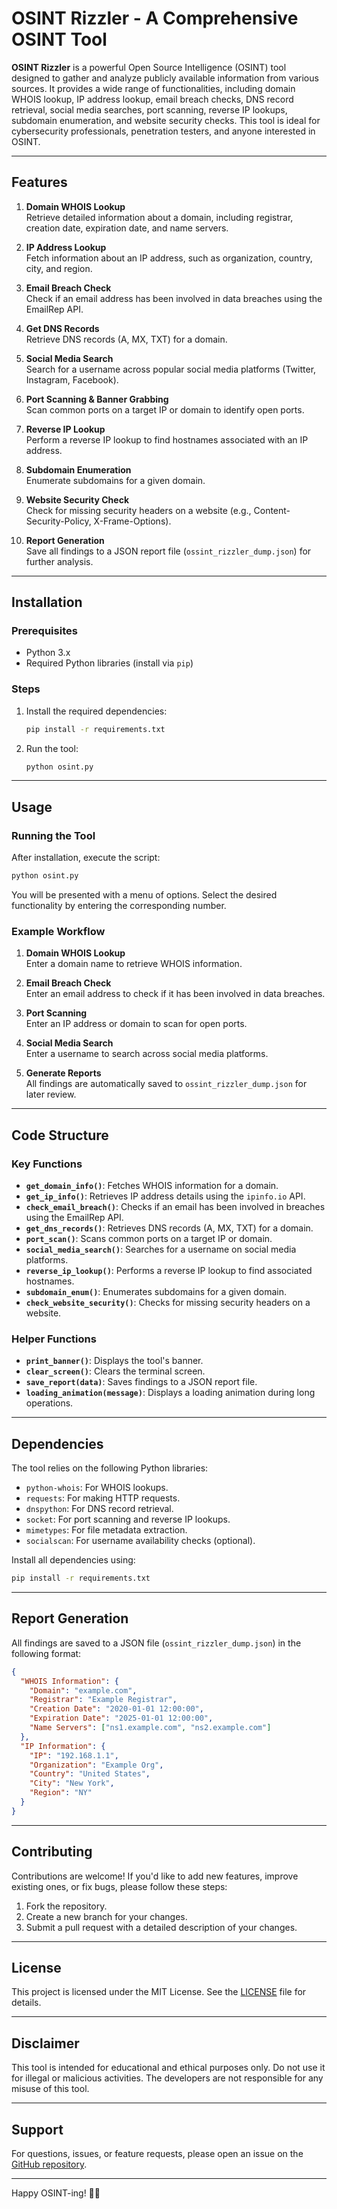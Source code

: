 # OSINT Rizzler - A Comprehensive OSINT Tool

**OSINT Rizzler** is a powerful Open Source Intelligence (OSINT) tool designed to gather and analyze publicly available information from various sources. It provides a wide range of functionalities, including domain WHOIS lookup, IP address lookup, email breach checks, DNS record retrieval, social media searches, port scanning, reverse IP lookups, subdomain enumeration, and website security checks. This tool is ideal for cybersecurity professionals, penetration testers, and anyone interested in OSINT.

---

## Features

1. **Domain WHOIS Lookup**  
   Retrieve detailed information about a domain, including registrar, creation date, expiration date, and name servers.

2. **IP Address Lookup**  
   Fetch information about an IP address, such as organization, country, city, and region.

3. **Email Breach Check**  
   Check if an email address has been involved in data breaches using the EmailRep API.

4. **Get DNS Records**  
   Retrieve DNS records (A, MX, TXT) for a domain.

5. **Social Media Search**  
   Search for a username across popular social media platforms (Twitter, Instagram, Facebook).

6. **Port Scanning & Banner Grabbing**  
   Scan common ports on a target IP or domain to identify open ports.

7. **Reverse IP Lookup**  
   Perform a reverse IP lookup to find hostnames associated with an IP address.

8. **Subdomain Enumeration**  
   Enumerate subdomains for a given domain.

9. **Website Security Check**  
   Check for missing security headers on a website (e.g., Content-Security-Policy, X-Frame-Options).

10. **Report Generation**  
    Save all findings to a JSON report file (`ossint_rizzler_dump.json`) for further analysis.

---

## Installation

### Prerequisites
- Python 3.x
- Required Python libraries (install via `pip`)

### Steps

1. Install the required dependencies:
   ```bash
   pip install -r requirements.txt
   ```

2. Run the tool:
   ```bash
   python osint.py
   ```

---

## Usage

### Running the Tool
After installation, execute the script:
```bash
python osint.py
```

You will be presented with a menu of options. Select the desired functionality by entering the corresponding number.

### Example Workflow
1. **Domain WHOIS Lookup**  
   Enter a domain name to retrieve WHOIS information.

2. **Email Breach Check**  
   Enter an email address to check if it has been involved in data breaches.

3. **Port Scanning**  
   Enter an IP address or domain to scan for open ports.

4. **Social Media Search**  
   Enter a username to search across social media platforms.

5. **Generate Reports**  
   All findings are automatically saved to `ossint_rizzler_dump.json` for later review.

---

## Code Structure

### Key Functions
- **`get_domain_info()`**: Fetches WHOIS information for a domain.
- **`get_ip_info()`**: Retrieves IP address details using the `ipinfo.io` API.
- **`check_email_breach()`**: Checks if an email has been involved in breaches using the EmailRep API.
- **`get_dns_records()`**: Retrieves DNS records (A, MX, TXT) for a domain.
- **`port_scan()`**: Scans common ports on a target IP or domain.
- **`social_media_search()`**: Searches for a username on social media platforms.
- **`reverse_ip_lookup()`**: Performs a reverse IP lookup to find associated hostnames.
- **`subdomain_enum()`**: Enumerates subdomains for a given domain.
- **`check_website_security()`**: Checks for missing security headers on a website.

### Helper Functions
- **`print_banner()`**: Displays the tool's banner.
- **`clear_screen()`**: Clears the terminal screen.
- **`save_report(data)`**: Saves findings to a JSON report file.
- **`loading_animation(message)`**: Displays a loading animation during long operations.

---

## Dependencies

The tool relies on the following Python libraries:
- `python-whois`: For WHOIS lookups.
- `requests`: For making HTTP requests.
- `dnspython`: For DNS record retrieval.
- `socket`: For port scanning and reverse IP lookups.
- `mimetypes`: For file metadata extraction.
- `socialscan`: For username availability checks (optional).

Install all dependencies using:
```bash
pip install -r requirements.txt
```

---

## Report Generation

All findings are saved to a JSON file (`ossint_rizzler_dump.json`) in the following format:
```json
{
  "WHOIS Information": {
    "Domain": "example.com",
    "Registrar": "Example Registrar",
    "Creation Date": "2020-01-01 12:00:00",
    "Expiration Date": "2025-01-01 12:00:00",
    "Name Servers": ["ns1.example.com", "ns2.example.com"]
  },
  "IP Information": {
    "IP": "192.168.1.1",
    "Organization": "Example Org",
    "Country": "United States",
    "City": "New York",
    "Region": "NY"
  }
}
```

---

## Contributing

Contributions are welcome! If you'd like to add new features, improve existing ones, or fix bugs, please follow these steps:
1. Fork the repository.
2. Create a new branch for your changes.
3. Submit a pull request with a detailed description of your changes.

---

## License

This project is licensed under the MIT License. See the [LICENSE](LICENSE) file for details.

---

## Disclaimer

This tool is intended for educational and ethical purposes only. Do not use it for illegal or malicious activities. The developers are not responsible for any misuse of this tool.

---

## Support

For questions, issues, or feature requests, please open an issue on the [GitHub repository](https://github.com/yourusername/osint-rizzler/issues).

---

Happy OSINT-ing! 🕵️‍♂️
